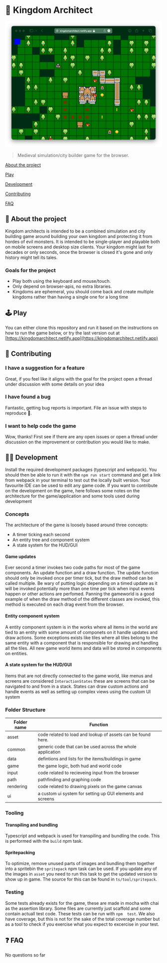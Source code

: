 # 🏰 Kingdom Architect
![Screenshot of the game](screenshot/screenshot.png)

> Medieval simulation/city builder game for the browser.

[About the project](#📜-about-the-project)

[Play](#🕹️-play)

[Development](#👩‍💻-development)

[Contributing](#🙋-contributing)

[FAQ](#❓-faq)

## 📜 About the project

Kingdom architects is intended to be a combined simulation and city building game around building your own kingdom and protecting it from hordes of evil monsters. It is intended to be single-player and playable both on mobile screens and desktop size clients. Your kingdom might last for decades or only seconds, once the browser is closed it's gone and only history might tell its tales.

### Goals for the project
- Play both using the keyboard and mouse/touch.
- Only depend on browser-apis, no extra libraries.
- Kingdoms are ephemeral, you should come back and create multiple kingdoms rather than having a single one for a long time

## 🕹️ Play

You can either clone this repository and run it based on the instructions on how to run the game below, or try the last version out at [https://kingdomarchitect.netlify.app](https://kingdomarchitect.netlify.app)

## 🙋 Contributing

### I have a suggestion for a feature
Great, if you feel like it aligns with the goal for the project open a thread under discussion with some details on your idea

### I have found a bug
Fantastic, getting bug reports is important. File an issue with steps to reproduce 🙏.

### I want to help code the game
Wow, thanks! First see if there are any open issues or open a thread under discussion on the improvement or contribution you would like to make.

## 👩‍💻 Development

Install the required development packages (typescript and webpack). You should then be able to run it with the `npm run start` command and get a link from webpack in your terminal to test out the locally built version. Your favourite IDE can be used to edit any game code. If you want to contribute on the development on the game, here follows some notes on the architecture for the game/application and some tools used during development

### Concepts
The architecture of the game is loosely based around three concepts:
- A timer ticking each second
- An entity tree and component system
- A state system for the HUD/GUI

#### Game updates
Ever second a timer invokes two code paths for most of the game components. An update function and a draw function.
The update function should only be invoked once per timer tick, but the draw method can be called multiple. Be wary of putting
logic depending on a timed update as it will be invoked potentially more than one time per tick when input events happen or other
actions are perfomed. Panning the gameworld is a good example of when the draw method of the different classes are invoked, this method
is executed on each drag event from the browser.

#### Entity component system
A entity component system is in the works where all items in the world are tied to an entity with some amount of componets on it handle updates and draw actions. Some exceptions exists like tiles where all tiles belong to the same entity with a component that is responsible for drawing and handling all the tiles. All new game world items and data will be stored in components on entities.

#### A state system for the HUD/GUI
Items that are not directly connected to the game world, like menus and screens are considered `InteractionStates` these are screens that can be navigated to and from in a stack. States can draw custom actions and handle events as well as setting up complex views using the custom UI system

### Folder Structure

| Folder name | Function                                                      |
|-------------|---------------------------------------------------------------|
| asset       | code related to load and lookup of assets can be found here.  |
| common      | generic code that can be used across the whole application    |
| data        | defintions and lists for the items/buildings in game          |
| game        | the game logic, both hud and world code                       |
| input       | code related to recieveing input from the browser             |
| path        | pathfinding and graphing code                                 |
| rendering   | code related to drawing pixels on the game canvas             |
| ui          | a custom ui system for setting up GUI elements and screens    |

### Tooling

#### Transpiling and bundling

Typescript and webpack is used for transpiling and bundling the code.
This is performed with the `build` npm task.

#### Spritepacking

To optimize, remove unused parts of images and bundling them together into a spritebin the `spritepack` npm task can be used. If you update any of the images in `asset` you need to run this task to get the updated version to show up in game. The source for this can be found in `ts/tool/spritepack`.

### Testing
Some tests already exists for the game, these are made in mocha with chai as the assertion library. Some files are currently just scaffold and some contain actuall test code. These tests can be run with `npm  test`. We also have coverage, but this is not for the sake of the total coverage number but as a tool to check if you exercise what you expect to excercise in your test.

## ❓ FAQ

No questions so far